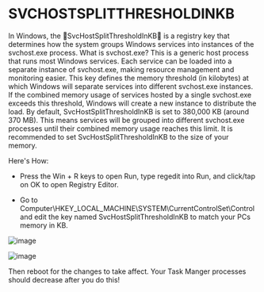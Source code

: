 <h1> SVCHOSTSPLITTHRESHOLDINKB </h1>
In Windows, the 🔸SvcHostSplitThresholdInKB🔸 is a registry key that determines how the system groups Windows services into instances of the svchost.exe process. What is svchost.exe? This is a generic host process that runs most Windows services. 
Each service can be loaded into a separate instance of svchost.exe, making resource management and monitoring easier. This key defines the memory threshold (in kilobytes) at which Windows will separate services into different svchost.exe instances. 
If the combined memory usage of services hosted by a single svchost.exe exceeds this threshold, Windows will create a new instance to distribute the load.
By default, SvcHostSplitThresholdInKB is set to 380,000 KB (around 370 MB). This means services will be grouped into different svchost.exe processes until their combined memory usage reaches this limit.
It is recommended to set SvcHostSplitThresholdInKB to the size of your memory.

Here's How:

- Press the Win + R keys to open Run, type regedit into Run, and click/tap on OK to open Registry Editor.

- Go to Computer\HKEY_LOCAL_MACHINE\SYSTEM\CurrentControlSet\Control and edit the key named SvcHostSplitThresholdInKB to match your PCs memory in KB.

![image](https://github.com/pabl1ku/SVCHOSTSPLITTHRESHOLDINKB/assets/115459058/50acd151-7924-4e58-985d-8f2f393a799c)

![image](https://github.com/pabl1ku/SVCHOSTSPLITTHRESHOLDINKB/assets/115459058/ba307c6e-a130-49ef-b5a2-bf0bad3dc089)

Then reboot for the changes to take affect. Your Task Manger processes should decrease after you do this!
